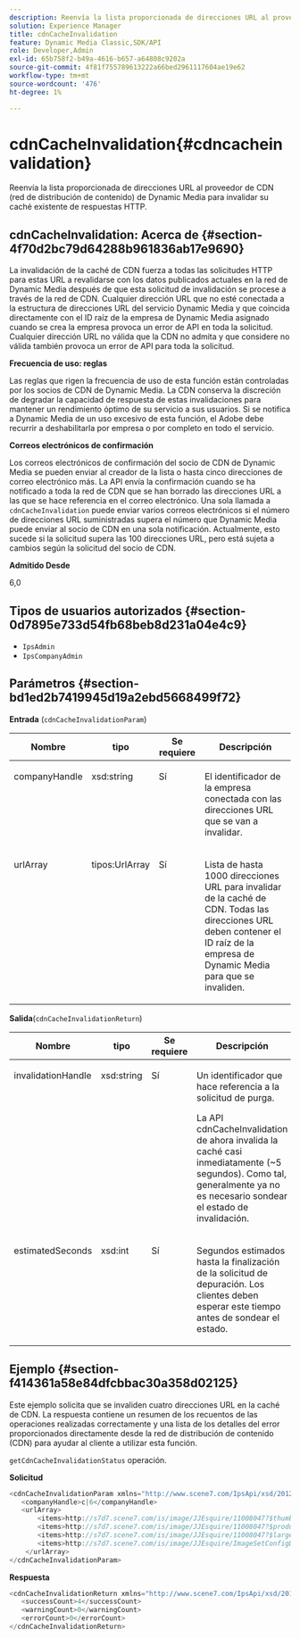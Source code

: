 ```yaml
---
description: Reenvía la lista proporcionada de direcciones URL al proveedor de CDN (red de distribución de contenido) de Dynamic Media para invalidar su caché existente de respuestas HTTP.
solution: Experience Manager
title: cdnCacheInvalidation
feature: Dynamic Media Classic,SDK/API
role: Developer,Admin
exl-id: 65b758f2-b49a-4616-b657-a64808c9202a
source-git-commit: 4f81f755789613222a66bed2961117604ae19e62
workflow-type: tm+mt
source-wordcount: '476'
ht-degree: 1%

---
```


# cdnCacheInvalidation{#cdncacheinvalidation}

Reenvía la lista proporcionada de direcciones URL al proveedor de CDN (red de distribución de contenido) de Dynamic Media para invalidar su caché existente de respuestas HTTP.

## cdnCacheInvalidation: Acerca de {#section-4f70d2bc79d64288b961836ab17e9690}

La invalidación de la caché de CDN fuerza a todas las solicitudes HTTP para estas URL a revalidarse con los datos publicados actuales en la red de Dynamic Media después de que esta solicitud de invalidación se procese a través de la red de CDN. Cualquier dirección URL que no esté conectada a la estructura de direcciones URL del servicio Dynamic Media y que coincida directamente con el ID raíz de la empresa de Dynamic Media asignado cuando se crea la empresa provoca un error de API en toda la solicitud. Cualquier dirección URL no válida que la CDN no admita y que considere no válida también provoca un error de API para toda la solicitud.

**Frecuencia de uso: reglas**

Las reglas que rigen la frecuencia de uso de esta función están controladas por los socios de CDN de Dynamic Media. La CDN conserva la discreción de degradar la capacidad de respuesta de estas invalidaciones para mantener un rendimiento óptimo de su servicio a sus usuarios. Si se notifica a Dynamic Media de un uso excesivo de esta función, el Adobe debe recurrir a deshabilitarla por empresa o por completo en todo el servicio.

**Correos electrónicos de confirmación**

Los correos electrónicos de confirmación del socio de CDN de Dynamic Media se pueden enviar al creador de la lista o hasta cinco direcciones de correo electrónico más. La API envía la confirmación cuando se ha notificado a toda la red de CDN que se han borrado las direcciones URL a las que se hace referencia en el correo electrónico. Una sola llamada a `cdnCacheInvalidation` puede enviar varios correos electrónicos si el número de direcciones URL suministradas supera el número que Dynamic Media puede enviar al socio de CDN en una sola notificación. Actualmente, esto sucede si la solicitud supera las 100 direcciones URL, pero está sujeta a cambios según la solicitud del socio de CDN.

**Admitido Desde**

6,0

## Tipos de usuarios autorizados {#section-0d7895e733d54fb68beb8d231a04e4c9}

* `IpsAdmin`
* `IpsCompanyAdmin`

## Parámetros {#section-bd1ed2b7419945d19a2ebd5668499f72}

**Entrada** (`cdnCacheInvalidationParam`)

<table id="table_EDD1875264C846BE951869D528A90D73"> 
 <thead> 
  <tr> 
   <th class="entry"> <b> Nombre</b> </th> 
   <th class="entry"> <b> tipo</b> </th> 
   <th class="entry"> Se requiere <b></b> </th> 
   <th class="entry"> <b> Descripción</b> </th> 
  </tr> 
 </thead>
 <tbody> 
  <tr valign="top"> 
   <td> <p> <span class="codeph"> <span class="varname"> companyHandle</span> </span> </p> </td> 
   <td> <p> <span class="codeph"> xsd:string</span> </p> </td> 
   <td> <p> Sí </p> </td> 
   <td> <p> El identificador de la empresa conectada con las direcciones URL que se van a invalidar. </p> </td> 
  </tr> 
  <tr valign="top"> 
   <td> <p> <span class="codeph"> <span class="varname"> urlArray</span> </span> </p> </td> 
   <td> <p> <span class="codeph"> tipos:UrlArray</span> </p> </td> 
   <td> <p> Sí </p> </td> 
   <td> <p> Lista de hasta 1000 direcciones URL para invalidar de la caché de CDN. Todas las direcciones URL deben contener el ID raíz de la empresa de Dynamic Media para que se invaliden. </p> </td> 
  </tr> 
 </tbody> 
</table>

**Salida**(`cdnCacheInvalidationReturn`)

<table id="table_1D947C1BF8864820AD7BA0CDC0F076F9"> 
 <thead> 
  <tr> 
   <th class="entry"> <b> Nombre</b> </th> 
   <th class="entry"> <b> tipo</b> </th> 
   <th class="entry"> Se requiere <b></b> </th> 
   <th class="entry"> <b> Descripción</b> </th> 
  </tr> 
 </thead>
 <tbody> 
  <tr valign="top"> 
   <td colname="col1"> <p><span class="codeph"><span class="varname"> invalidationHandle</span></span> </p> </td> 
   <td colname="col2"> <p><span class="codeph"> xsd:string</span> </p> </td> 
   <td colname="col3"> <p>Sí </p> </td> 
   <td colname="col4"> <p>Un identificador que hace referencia a la solicitud de purga. </p> <p>La API cdnCacheInvalidation</span> de <span class="codeph"> ahora invalida la caché casi inmediatamente (~5 segundos). Como tal, generalmente ya no es necesario sondear el estado de invalidación. </p> 
    <!--<p>The next three paragraphs were added as per CQDOC-13840 With the migration from Akamai v2 API's to fast purge, purging time is now approximately 5 seconds. You are no longer required to poll on the purge URL to find out the status of the purge request.</p>--> 
    <!--<p>The cache invalidation handle used to contained the company ID, the user account type used (small or large), and the purge url. With the release of 2019R1, <codeph>invalidationHandle</codeph> now contains just the company ID and the purge ID. </p>--> 
    <!--<p>Prior to 2019R1, two different Akamai users were being used for each geography (for example, <codeph>cdninvalidatesmallemea</codeph> and <codeph>cdninvalidatelargeemea</codeph>) to invalidate requests, depending on the number of URLs in each request. This functionality was done so that a small request was not blocked because of a large request. Now, with fast purge in 2019R1, the purge is nearly instantaneous, two users are no longer needed, and only one account is used. </p>--> </td> 
  </tr> 
  <tr valign="top"> 
   <td colname="col1"> <p><span class="codeph"><span class="varname"> estimatedSeconds</span></span> </p> </td> 
   <td colname="col2"> <p><span class="codeph"> xsd:int</span> </p> </td> 
   <td colname="col3"> <p>Sí </p> </td> 
   <td colname="col4"> <p>Segundos estimados hasta la finalización de la solicitud de depuración. Los clientes deben esperar este tiempo antes de sondear el estado. </p> </td> 
  </tr> 
 </tbody> 
</table>

## Ejemplo {#section-f414361a58e84dfcbbac30a358d02125}

Este ejemplo solicita que se invaliden cuatro direcciones URL en la caché de CDN. La respuesta contiene un resumen de los recuentos de las operaciones realizadas correctamente y una lista de los detalles del error proporcionados directamente desde la red de distribución de contenido (CDN) para ayudar al cliente a utilizar esta función.

`getCdnCacheInvalidationStatus` operación.

**Solicitud**

```java
<cdnCacheInvalidationParam xmlns="http://www.scene7.com/IpsApi/xsd/2012-02-14">
   <companyHandle>c|6</companyHandle>
   <urlArray>
       <items>http://s7d7.scene7.com/is/image/JJEsquire/11008047?$thumbnail$</items>
       <items>http://s7d7.scene7.com/is/image/JJEsquire/11008047?$product$</items>
       <items>http://s7d7.scene7.com/is/image/JJEsquire/11008047?$large$</items>
       <items>http://s7d7.scene7.com/is/image/JJEsquire/ImageSetConfigDefaults?req=userdata</items>
    </urlArray>
</cdnCacheInvalidationParam>
```

**Respuesta**

```java
<cdnCacheInvalidationReturn xmlns="http://www.scene7.com/IpsApi/xsd/2012-02-14">
   <successCount>4</successCount>
   <warningCount>0</warningCount>
   <errorCount>0</errorCount>
</cdnCacheInvalidationReturn>
```
